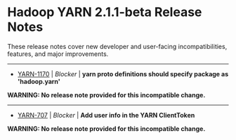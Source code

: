 
<!---
# Licensed to the Apache Software Foundation (ASF) under one
# or more contributor license agreements.  See the NOTICE file
# distributed with this work for additional information
# regarding copyright ownership.  The ASF licenses this file
# to you under the Apache License, Version 2.0 (the
# "License"); you may not use this file except in compliance
# with the License.  You may obtain a copy of the License at
#
#     http://www.apache.org/licenses/LICENSE-2.0
#
# Unless required by applicable law or agreed to in writing, software
# distributed under the License is distributed on an "AS IS" BASIS,
# WITHOUT WARRANTIES OR CONDITIONS OF ANY KIND, either express or implied.
# See the License for the specific language governing permissions and
# limitations under the License.
-->
# Hadoop YARN 2.1.1-beta Release Notes

These release notes cover new developer and user-facing incompatibilities, features, and major improvements.


---

* [YARN-1170](https://issues.apache.org/jira/browse/YARN-1170) | *Blocker* | **yarn proto definitions should specify package as 'hadoop.yarn'**

**WARNING: No release note provided for this incompatible change.**


---

* [YARN-707](https://issues.apache.org/jira/browse/YARN-707) | *Blocker* | **Add user info in the YARN ClientToken**

**WARNING: No release note provided for this incompatible change.**



